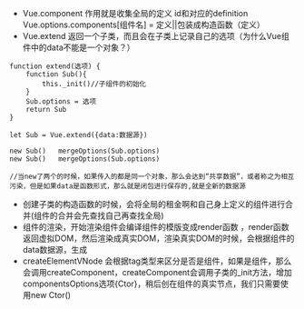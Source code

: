 

- Vue.component 作用就是收集全局的定义   id和对应的definition  Vue.options.components[组件名] = 定义||包装成构造函数（定义）
- Vue.extend 返回一个子类，而且会在子类上记录自己的选项（为什么Vue组件中的data不能是一个对象？）


```
function extend(选项) {
    function Sub(){
        this._init()//子组件的初始化
    }
    Sub.options = 选项
    return Sub
}

let Sub = Vue.extend({data:数据源})

new Sub()   mergeOptions(Sub.options)
new Sub()   mergeOptions(Sub.options)

//当new了两个的时候，如果传入的都是同一个对象，那么会达到“共享数据”，或者称之为相互污染，但是如果data是函数形式，那么就是闭包进行保存的,就是全新的数据源
```

- 创建子类的构造函数的时候，会将全局的租金啊和自己身上定义的组件进行合并(组件的合并会先查找自己再查找全局)
- 组件的渲染，开始渲染组件会编译组件的模版变成render函数 ，render函数返回虚拟DOM，然后渲染成真实DOM，渲染真实DOM的时候，会根据组件的data数据源，生成
- createElementVNode  会根据tag类型来区分是否是组件，如果是组件，那么会调用createComponent，createComponent会调用子类的_init方法，增加componentsOptions选项{Ctor}，稍后创在组件的真实节点，我们只需要使用new Ctor()